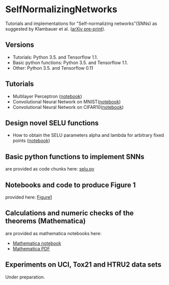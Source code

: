 # SelfNormalizingNetworks
Tutorials and implementations for "Self-normalizing networks"(SNNs) as suggested by Klambauer et al. ([arXiv pre-print](https://arxiv.org/pdf/1706.02515.pdf)). 

## Versions
- Tutorials: Python 3.5. and Tensorflow 1.1.
- Basic python functions: Python 3.5. and Tensorflow 1.1.
- Other: Python 3.5. and Tensorflow 0.11

## Tutorials
- Multilayer Perceptron ([notebook](https://github.com/bioinf-jku/SNNs/blob/master/SelfNormalizingNetworks_MLP_MNIST.ipynb))
- Convolutional Neural Network on MNIST([notebook](https://github.com/bioinf-jku/SNNs/blob/master/SelfNormalizingNetworks_CNN_MNIST.ipynb))
- Convolutional Neural Network on CIFAR10([notebook](https://github.com/bioinf-jku/SNNs/blob/master/SelfNormalizingNetworks_CNN_CIFAR10.ipynb))

## Design novel SELU functions
- How to obtain the SELU parameters alpha and lambda for arbitrary fixed points ([notebook](https://github.com/bioinf-jku/SNNs/blob/master/getSELUparameters.ipynb))

## Basic python functions to implement SNNs
are provided as code chunks here: [selu.py](https://github.com/bioinf-jku/SNNs/blob/master/selu.py)

## Notebooks and code to produce Figure 1
provided here: [Figure1](https://github.com/bioinf-jku/SNNs/blob/master/figure1/)

## Calculations and numeric checks of the theorems (Mathematica)
are provided as mathematica notebooks here:

- [Mathematica notebook](https://github.com/bioinf-jku/SNNs/blob/master/Calculations/SELU_calculations.nb)
- [Mathematica PDF](https://github.com/bioinf-jku/SNNs/blob/master/Calculations/SELU_calculations.pdf)

## Experiments on UCI, Tox21 and HTRU2 data sets
Under preparation.